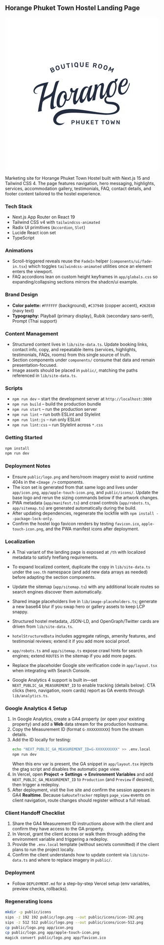 ## Horange Phuket Town Hostel Landing Page
![Horange Phuket Town logo](logo.png)

Marketing site for Horange Phuket Town Hostel built with Next.js 15 and Tailwind CSS 4. The page features navigation, hero messaging, highlights, services, accommodation gallery, testimonials, FAQ, contact details, and footer content tailored to the hostel experience.

### Tech Stack
- Next.js App Router on React 19
- Tailwind CSS v4 with `tailwindcss-animated`
- Radix UI primitives (`Accordion`, `Slot`)
- Lucide React icon set
- TypeScript

### Animations
- Scroll-triggered reveals reuse the `FadeIn` helper (`components/ui/fade-in.tsx`) which toggles `tailwindcss-animated` utilities once an element enters the viewport.
- FAQ accordions lean on custom height keyframes in `app/globals.css` so expanding/collapsing sections mirrors the shadcn/ui example.

### Brand Design
- **Color palette:** `#FFFFFF` (background), `#C37940` (copper accent), `#262E40` (navy text)
- **Typography:** Playball (primary display), Rubik (secondary sans-serif), Prompt (Thai support)

### Content Management
- Structured content lives in `lib/site-data.ts`. Update booking links, contact info, copy, and repeatable items (services, highlights, testimonials, FAQs, rooms) from this single source of truth.
- Section components under `components/` consume that data and remain presentation-focused.
- Image assets should be placed in `public/`, matching the paths referenced in `lib/site-data.ts`.

### Scripts
- `npm run dev` – start the development server at `http://localhost:3000`
- `npm run build` – build the production bundle
- `npm run start` – run the production server
- `npm run lint` – run both ESLint and Stylelint
- `npm run lint:js` – run only ESLint
- `npm run lint:css` – run Stylelint across `*.css`

### Getting Started
```bash
npm install
npm run dev
```

### Deployment Notes
- Ensure `public/logo.png` and hero/room imagery exist to avoid runtime 404s in the `<Image />` components.
- The icon set is generated from that same logo and lives under `app/icon.png`, `app/apple-touch-icon.png`, and `public/icons/`. Update the base logo and rerun the sizing commands below if the artwork changes.
- PWA metadata (`app/manifest.ts`) and crawl controls (`app/robots.ts`, `app/sitemap.ts`) are generated automatically during the build.
- After updating dependencies, regenerate the lockfile with `npm install --package-lock-only`.
- Confirm the hostel logo favicon renders by testing `favicon.ico`, `apple-touch-icon.png`, and the PWA manifest icons after deployment.

### Localization
- A Thai variant of the landing page is exposed at `/th` with localized metadata to satisfy hreflang requirements.
- To expand localized content, duplicate the copy in `lib/site-data.ts` under the `seo.th` namespace (and add new data arrays as needed) before adapting the section components.
- Update the sitemap (`app/sitemap.ts`) with any additional locale routes so search engines discover them automatically.
- Shared image placeholders live in `lib/image-placeholders.ts`; generate a new base64 blur if you swap hero or gallery assets to keep LCP snappy.

- Structured hostel metadata, JSON-LD, and OpenGraph/Twitter cards are driven from `lib/site-data.ts`.
- `hotelStructuredData` includes aggregate ratings, amenity features, and testimonial reviews; extend it if you add more social proof.
- `app/robots.ts` and `app/sitemap.ts` expose crawl hints for search engines; extend `ROUTES` in the sitemap if you add more pages.
- Replace the placeholder Google site verification code in `app/layout.tsx` when integrating with Search Console.
- Google Analytics 4 support is built in—set `NEXT_PUBLIC_GA_MEASUREMENT_ID` to enable tracking (details below). CTA clicks (hero, navigation, room cards) report as GA events through `lib/analytics.ts`.

### Google Analytics 4 Setup
1. In Google Analytics, create a GA4 property (or open your existing property) and add a **Web** data stream for the production hostname.
2. Copy the Measurement ID (format `G-XXXXXXXXXX`) from the stream details.
3. Add the ID locally for testing:
   ```bash
   echo "NEXT_PUBLIC_GA_MEASUREMENT_ID=G-XXXXXXXXXX" >> .env.local
   npm run dev
   ```
   When this env var is present, the GA snippet in `app/layout.tsx` injects the gtag script and disables the automatic page view.
4. In Vercel, open **Project → Settings → Environment Variables** and add `NEXT_PUBLIC_GA_MEASUREMENT_ID` to `Production` (and `Preview` if desired), then trigger a redeploy.
5. After deployment, visit the live site and confirm the session appears in GA4 **Realtime**. Because `GaRouteTracker` replays `page_view` events on client navigation, route changes should register without a full reload.

### Client Handoff Checklist
1. Share the GA4 Measurement ID instructions above with the client and confirm they have access to the GA property.
2. In Vercel, grant the client access or walk them through adding the environment variable and triggering a redeploy.
3. Provide the `.env.local` template (without secrets committed) if the client plans to run the project locally.
4. Confirm the client understands how to update content via `lib/site-data.ts` and where to replace imagery in `public/`.

### Deployment
- Follow `DEPLOYMENT.md` for a step-by-step Vercel setup (env variables, preview checks, rollbacks).

### Regenerating Icons
```bash
mkdir -p public/icons
sips -z 192 192 public/logo.png --out public/icons/icon-192.png
sips -z 512 512 public/logo.png --out public/icons/icon-512.png
cp public/logo.png app/icon.png
cp public/logo.png app/apple-touch-icon.png
magick convert public/logo.png app/favicon.ico
```
